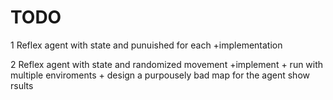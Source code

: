  # TODO 
1 Reflex agent with state and punuished for each 
	+implementation
	
2 Reflex agent with state and randomized movement
	+implement
	+ run with multiple enviroments
	+ design a purpousely bad map for the agent show rsults

